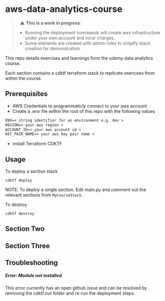 
# aws-data-analytics-course

> &nbsp;
> :warning: **This is a work in progress**: 
> - Running the deployment commands will create aws infrastructure under your own account and incur charges. 
> - Some elements are created with admin roles to simplfy stack creation for demonstration.
> &nbsp;

This repo details exercises and learnings form the udemy data analytics course.

Each section contains a cdktf terraform stack to replicate exercises from within the course.

## Prerequisites

- AWS Credentials to programmaticly connect to your aws account
- Create a .env file within the root of this repo with the following values
```txt
ENV=< string identifier for an environment e.g. dev >
REGION=< your aws region >
ACCOUNT_ID=< your aws account id >
KEY_PAIR_NAME=< your aws key pair name >
```
- install Terraform CDKTF

## Usage


To deploy a section stack

```
cdktf deploy
```


NOTE: To deploy a single section. Edit main.py and comment out the relevant sections from `MyCourseStack`.

To destroy
```
cdktf destroy
```


## Section Two

## Section Three

## Troubleshooting


##### Error: Module not installed
This error currently has an open github issue and can be resolved by removing the cdktf.out folder and re-run the deployment steps.



